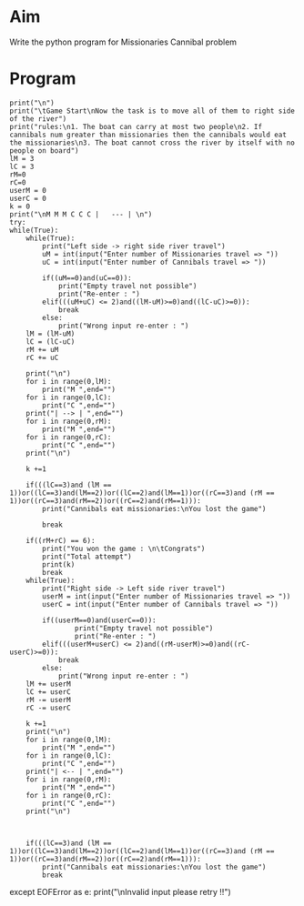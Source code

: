 # Aim
Write the python program for Missionaries Cannibal problem
# Program
    print("\n") 
    print("\tGame Start\nNow the task is to move all of them to right side of the river") 
    print("rules:\n1. The boat can carry at most two people\n2. If cannibals num greater than missionaries then the cannibals would eat 
    the missionaries\n3. The boat cannot cross the river by itself with no people on board") 
    lM = 3		
    lC = 3		 
    rM=0		 
    rC=0		
    userM = 0	
    userC = 0	
    k = 0
    print("\nM M M C C C |	 --- | \n") 
    try: 
	while(True): 
		while(True): 
			print("Left side -> right side river travel") 
			uM = int(input("Enter number of Missionaries travel => "))	 
			uC = int(input("Enter number of Cannibals travel => ")) 

			if((uM==0)and(uC==0)): 
				print("Empty travel not possible") 
				print("Re-enter : ") 
			elif(((uM+uC) <= 2)and((lM-uM)>=0)and((lC-uC)>=0)): 
				break
			else: 
				print("Wrong input re-enter : ") 
		lM = (lM-uM) 
		lC = (lC-uC) 
		rM += uM 
		rC += uC 

		print("\n") 
		for i in range(0,lM): 
			print("M ",end="") 
		for i in range(0,lC): 
			print("C ",end="") 
		print("| --> | ",end="") 
		for i in range(0,rM): 
			print("M ",end="") 
		for i in range(0,rC): 
			print("C ",end="") 
		print("\n") 

		k +=1

		if(((lC==3)and (lM == 1))or((lC==3)and(lM==2))or((lC==2)and(lM==1))or((rC==3)and (rM == 1))or((rC==3)and(rM==2))or((rC==2)and(rM==1))): 
			print("Cannibals eat missionaries:\nYou lost the game") 

			break

		if((rM+rC) == 6): 
			print("You won the game : \n\tCongrats") 
			print("Total attempt") 
			print(k) 
			break
		while(True): 
			print("Right side -> Left side river travel") 
			userM = int(input("Enter number of Missionaries travel => ")) 
			userC = int(input("Enter number of Cannibals travel => ")) 
			
			if((userM==0)and(userC==0)): 
					print("Empty travel not possible") 
					print("Re-enter : ") 
			elif(((userM+userC) <= 2)and((rM-userM)>=0)and((rC-userC)>=0)): 
				break
			else: 
				print("Wrong input re-enter : ") 
		lM += userM 
		lC += userC 
		rM -= userM 
		rC -= userC 

		k +=1
		print("\n") 
		for i in range(0,lM): 
			print("M ",end="") 
		for i in range(0,lC): 
			print("C ",end="") 
		print("| <-- | ",end="") 
		for i in range(0,rM): 
			print("M ",end="") 
		for i in range(0,rC): 
			print("C ",end="") 
		print("\n") 

	

		if(((lC==3)and (lM == 1))or((lC==3)and(lM==2))or((lC==2)and(lM==1))or((rC==3)and (rM == 1))or((rC==3)and(rM==2))or((rC==2)and(rM==1))): 
			print("Cannibals eat missionaries:\nYou lost the game") 
			break
except EOFError as e: 
	print("\nInvalid input please retry !!")
